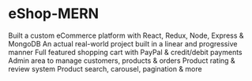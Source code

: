 # eShop-MERN

Built a custom eCommerce platform with React, Redux, Node, Express & MongoDB
An actual real-world project built in a linear and progressive manner
Full featured shopping cart with PayPal & credit/debit payments
Admin area to manage customers, products & orders
Product rating & review system
Product search, carousel, pagination & more
